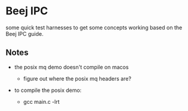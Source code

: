 # Beej IPC
some quick test harnesses to get some concepts working based on the Beej IPC guide.

## Notes
- the posix mq demo doesn't compile on macos
    - figure out where the posix mq headers are?
    
- to compile the posix demo:
    - gcc main.c -lrt